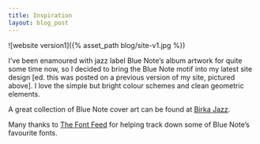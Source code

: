 ```yaml
---
title: Inspiration
layout: blog_post
---
```


![website version1]({% asset_path blog/site-v1.jpg %})


I’ve been enamoured with jazz label Blue Note’s album artwork for quite some time now, so I decided to bring the Blue Note motif into my latest site design \[ed. this was posted on a previous version of my site, pictured above\]. I love the simple but bright colour schemes and clean geometric elements.

A great collection of Blue Note cover art can be found at [Birka Jazz][1].

 [1]: http://www.birkajazz.com/archive/blueNote10inch.htm

Many thanks to [The Font Feed][2] for helping track down some of Blue Note’s favourite fonts.

 [2]: http://fontfeed.com/archives/almost-blue-album-covers-inspired-by-blue-note-records/
